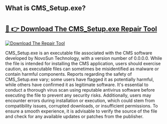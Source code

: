 ## What is CMS_Setup.exe? 

# <h2><a href="https://exedetect.com/download.php?CMS_Setup.exe">🔗 👉 Download The CMS_Setup.exe Repair Tool</a></h2>

[![Download The Repair Tool](https://exedetect.com/download-button.jpg)](https://exedetect.com/download.php?CMS_Setup.exe)

CMS_Setup.exe is an executable file associated with the CMS software developed by NovoSun Technology, with a version number of 0.0.0.0. While the file is intended for installing the CMS application, users should exercise caution, as executable files can sometimes be misidentified as malware or contain harmful components. Reports regarding the safety of CMS_Setup.exe vary; some users have flagged it as potentially harmful, while others have confirmed it as legitimate software. It's essential to conduct a thorough virus scan using reputable antivirus software before executing the file to prevent any security risks. Additionally, users may encounter errors during installation or execution, which could stem from compatibility issues, corrupted downloads, or insufficient permissions. To ensure a smooth experience, it is advisable to verify the source of the file and check for any available updates or patches from the publisher.